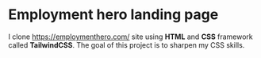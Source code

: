 # Employment hero landing page
I clone https://employmenthero.com/ site using **HTML** and **CSS** framework called **TailwindCSS**. The goal of this project is to sharpen my CSS skills.
